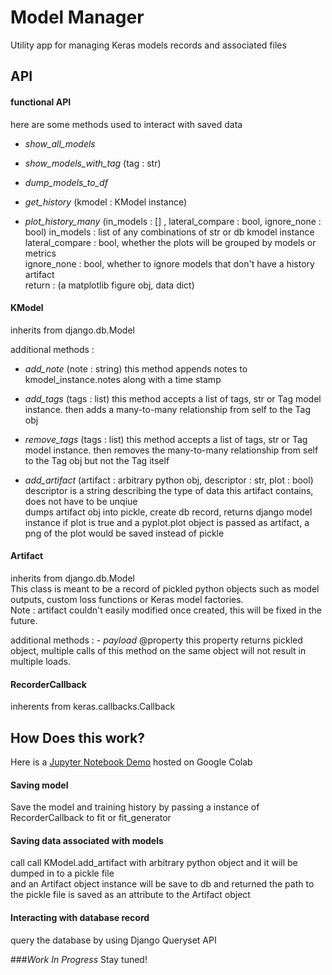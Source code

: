 # Model Manager

Utility app for managing Keras models records and associated files

## API

#### functional API
here are some methods used to interact with saved data

   - _show_all_models_ 
   
   - _show_models_with_tag_ (tag : str) 
   
   - _dump_models_to_df_ 
   
   - _get_history_ (kmodel : KModel instance)
   
   - _plot_history_many_ (in_models : [] , lateral_compare : bool, ignore_none : bool)
        in_models : list of any combinations of str or db kmodel instance  
    lateral_compare : bool, whether the plots will be grouped by models or metrics   
    ignore_none : bool, whether to ignore models that don't have a history artifact  
    return : (a matplotlib figure obj, data dict)  

#### KModel 
inherits from django.db.Model  

additional methods :    
   - _add_note_ (note : string) this method appends notes to kmodel_instance.notes along with a time stamp   
    
   - _add_tags_ (tags : list) this method accepts a list of tags, str or Tag model instance.
    then adds a many-to-many relationship from self to the Tag obj
    
   - _remove_tags_ (tags : list) this method accepts a list of tags, str or Tag model instance.
    then removes the many-to-many relationship from self to the Tag obj but not the Tag itself
    
   - _add_artifact_ (artifact : arbitrary python obj, descriptor : str, plot : bool)
    descriptor is a string describing the type of data this artifact contains, does not have to be unqiue  
    dumps artifact obj into pickle, create db record,
    returns django model instance
    if plot is true and a pyplot.plot object is passed as artifact, 
    a png of the plot would be saved instead of pickle
    
    
#### Artifact
inherits from django.db.Model  
This class is meant to be a record of pickled python objects 
such as model outputs, custom loss functions or Keras model factories.  
Note : artifact couldn't easily modified once created, this will be fixed in the future.  

additional methods : 
    - _payload_ @property this property returns pickled object, 
    multiple calls of this method on the same object 
    will not result in multiple loads.

#### RecorderCallback 
inherents from keras.callbacks.Callback
    

## How Does this work? 

Here is a [Jupyter Notebook Demo](https://colab.research.google.com/drive/17x4ha7EQrOxWcnrKXkRyOV0o-gsfHyWP#scrollTo=sHk62RwlPORa)
hosted on Google Colab

#### Saving model 
Save the model and training history by passing a instance of RecorderCallback to fit or fit_generator

#### Saving data associated with models
call call KModel.add_artifact with arbitrary python object and it will be dumped in to a pickle file  
and an Artifact object instance will be save to db and returned
the path to the pickle file is saved as an attribute to the Artifact object

#### Interacting with database record 
query the database by using Django Queryset API


###_Work In Progress_ 
Stay tuned! 

